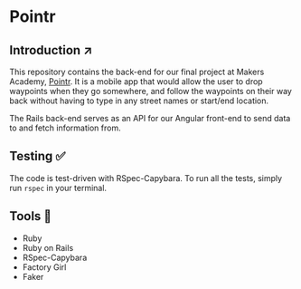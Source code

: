 # Pointr

## Introduction :arrow_upper_right:
This repository contains the back-end for our final project at Makers Academy, [Pointr](https://github.com/tobenna/waybackApp). It is a mobile app that would allow the user to drop waypoints when they go somewhere, and follow the waypoints on their way back without having to type in any street names or start/end location.

The Rails back-end serves as an API for our Angular front-end to send data to and fetch information from.

## Testing :white_check_mark:
The code is test-driven with RSpec-Capybara. To run all the tests, simply run `rspec` in your terminal.

## Tools :wrench:
* Ruby
* Ruby on Rails
* RSpec-Capybara
* Factory Girl
* Faker
